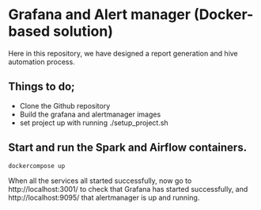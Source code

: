 # Grafana and Alert manager (Docker-based solution)

Here in this repository, we have designed a report generation and hive automation process.


## Things to do;

*  Clone the Github repository 
*  Build the grafana and alertmanager images
*  set project up with running ./setup_project.sh



## Start and run the Spark and Airflow containers.
```bash
dockercompose up
```
When all the services all started successfully, now go to http://localhost:3001/ to check that Grafana has started successfully, and http://localhost:9095/ that alertmanager is up and running. 


